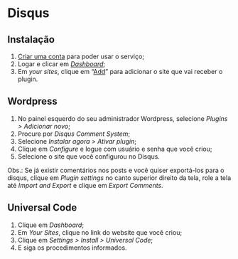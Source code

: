 # Disqus

## Instalação
1. [Criar uma conta](https://disqus.com/profile/signup/) para poder usar o serviço;
2. Logar e clicar em [_Dashboard_](http://disqus.com/dashboard/);
3. Em _your sites_, clique em “[Add](https://disqus.com/admin/signup/)” para adicionar o site que vai receber o plugin.

## Wordpress

1. No painel esquerdo do seu administrador Wordpress, selecione _Plugins > Adicionar novo_;
2. Procure por _Disqus Comment System_;
3. Selecione _Instalar agora > Ativar plugin_;
4. Clique em _Configure_ e logue com usuário e senha que você criou;
5. Selecione o site que você configurou no Disqus.

Obs.: Se já existir comentários nos posts e você quiser exportá-los para o disqus, clique em _Plugin settings_ no canto superior direito da tela, role a tela até _Import and Export_ e clique em _Export Comments_.

## Universal Code

1. Clique em _Dashboard_;
2. Em _Your Sites_, clique no link do website que você criou;
3. Clique em _Settings > Install > Universal Code_;
4. E siga os procedimentos informados.

